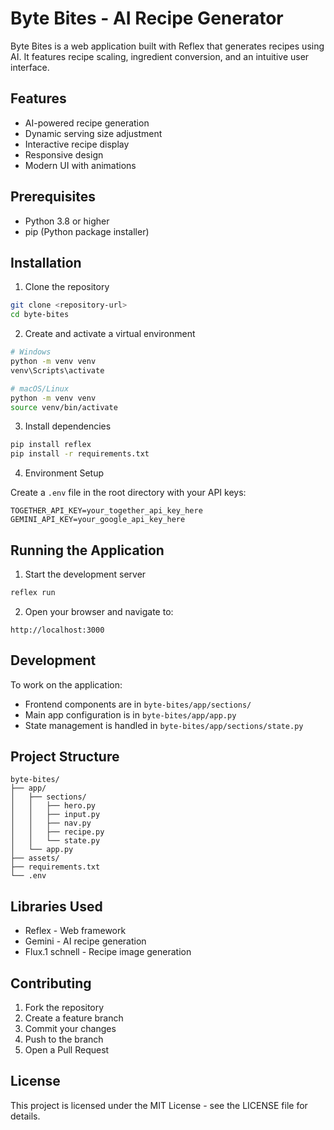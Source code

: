 # Byte Bites - AI Recipe Generator

Byte Bites is a web application built with Reflex that generates recipes using AI. It features recipe scaling, ingredient conversion, and an intuitive user interface.

## Features
- AI-powered recipe generation
- Dynamic serving size adjustment
- Interactive recipe display
- Responsive design
- Modern UI with animations

## Prerequisites
- Python 3.8 or higher
- pip (Python package installer)

## Installation

1. Clone the repository
```bash
git clone <repository-url>
cd byte-bites
```

2. Create and activate a virtual environment
```bash
# Windows
python -m venv venv
venv\Scripts\activate

# macOS/Linux
python -m venv venv
source venv/bin/activate
```

3. Install dependencies
```bash
pip install reflex
pip install -r requirements.txt
```

4. Environment Setup

Create a `.env` file in the root directory with your API keys:
```
TOGETHER_API_KEY=your_together_api_key_here
GEMINI_API_KEY=your_google_api_key_here
```

## Running the Application

1. Start the development server
```bash
reflex run
```

2. Open your browser and navigate to:
```
http://localhost:3000
```

## Development

To work on the application:
- Frontend components are in `byte-bites/app/sections/`
- Main app configuration is in `byte-bites/app/app.py`
- State management is handled in `byte-bites/app/sections/state.py`

## Project Structure
```
byte-bites/
├── app/
│   ├── sections/
│   │   ├── hero.py
│   │   ├── input.py
│   │   ├── nav.py
│   │   ├── recipe.py
│   │   └── state.py
│   └── app.py
├── assets/
├── requirements.txt
└── .env
```

## Libraries Used
- Reflex - Web framework
- Gemini - AI recipe generation
- Flux.1 schnell - Recipe image generation

## Contributing

1. Fork the repository
2. Create a feature branch
3. Commit your changes
4. Push to the branch
5. Open a Pull Request

## License

This project is licensed under the MIT License - see the LICENSE file for details.
